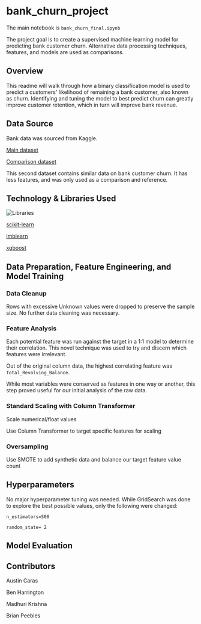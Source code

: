 # bank_churn_project

The main notebook is `bank_churn_final.ipynb`

The project goal is to create a supervised machine learning model for predicting bank customer churn. Alternative data processing techniques, features, and models are used as comparisons. 


## Overview

This readme will walk through how a binary classification model is used to predict a customers' likelihood of remaining a bank customer, also known as churn. Identifying and tuning the model to best predict churn can greatly improve customer retention, which in turn will improve bank revenue.

## Data Source

Bank data was sourced from Kaggle.

[Main dataset](https://www.kaggle.com/datasets/teralasowmya/bankchurner)

[Comparison dataset](https://www.kaggle.com/datasets/mathchi/churn-for-bank-customers)

This second dataset contains similar data on bank customer churn. It has less features, and was only used as a comparison and reference.

## Technology & Libraries Used

![Libraries](https://github.com/carasaj/bank_churn_project/blob/main/Resources/Libraries.PNG) 

[scikit-learn](https://scikit-learn.org/stable/supervised_learning.html#supervised-learning)

[imblearn](https://imbalanced-learn.org/stable/install.html)

[xgboost](https://xgboost.readthedocs.io/en/stable/install.html)


## Data Preparation, Feature Engineering, and Model Training

### Data Cleanup

Rows with excessive Unknown values were dropped to preserve the sample size. No further data cleaning was necessary.

### Feature Analysis

Each potential feature was run against the target in a 1:1 model to determine their correlation. This novel technique was used to try and discern which features were irrelevant.

Out of the original column data, the highest correlating feature was `Total_Revolving_Balance`.

While most variables were conserved as features in one way or another, this step proved useful for our initial analysis of the raw data.


### Standard Scaling with Column Transformer
Scale numerical/float values

Use Column Transformer to target specific features for scaling

### Oversampling
Use SMOTE to add synthetic data and balance our target feature value count


## Hyperparameters

No major hyperparameter tuning was needed. While GridSearch was done to explore the best possible values, only the following were changed:

`n_estimators=500`

`random_state= 2`

## Model Evaluation

## Contributors

Austin Caras

Ben Harrington

Madhuri Krishna

Brian Peebles

